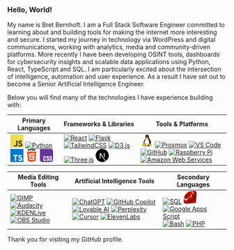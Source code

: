 ### Hello, World!

My name is Bret Bernhoft. I am a Full Stack Software Engineer committed to learning about and building tools for making the internet more interesting and secure. I started my journey in technology via WordPress and digital communications, working with analytics, media and community-driven platforms. More recently I have been developing OSINT tools, dashboards for cybersecurity insights and scalable data applications using Python, React, TypeScript and SQL. I am particularly excited about the intersection of intelligence, automation and user experience. As a result I have set out to become a Senior Artificial Intelligence Engineer.

Below you will find many of the technologies I have experience building with:

| Primary Languages | Frameworks & Libraries | Tools & Platforms |
| - | - | - |
| <a href="https://www.javascript.com/"><img alt="JavaScript" src="https://raw.githubusercontent.com/github/explore/master/topics/javascript/javascript.png" width="30" /></a> <a href="https://www.python.org/"><img alt="Python" src="https://cdn4.iconfinder.com/data/icons/logos-and-brands/512/267_Python_logo-512.png" width="30" /></a> <a href="https://www.typescriptlang.org/"><img alt="TypeScript" src="https://raw.githubusercontent.com/github/explore/master/topics/typescript/typescript.png" width="30" /></a> <a href="https://developer.mozilla.org/en-US/docs/Web/HTML"><img alt="HTML5" src="https://raw.githubusercontent.com/github/explore/master/topics/html/html.png" width="30" /></a> <a href="https://developer.mozilla.org/en-US/docs/Web/CSS"><img alt="CSS3" src="https://raw.githubusercontent.com/github/explore/80688e429a7d4ef2fca1e82350fe8e3517d3494d/topics/css/css.png" width="30" /></a> | <a href="https://reactjs.org/"><img alt="React" src="https://hosting.photobucket.com/bbcfb0d4-be20-44a0-94dc-65bff8947cf2/154ce751-5818-4b95-89c7-db3f90033a4c.png" width="30" /></a> <a href="https://flask.palletsprojects.com/"><img alt="Flask" src="https://cdn.jsdelivr.net/gh/devicons/devicon/icons/flask/flask-original.svg" width="30" /></a> <a href="https://tailwindcss.com/"><img alt="TailwindCSS" src="https://cdn.worldvectorlogo.com/logos/tailwind-css-2.svg" width="30" /></a> <a href="https://d3js.org/"><img alt="D3.js" src="https://d3js.org/logo.svg" width="30" /></a> <a href="https://threejs.org/"><img alt="Three.js" src="https://upload.wikimedia.org/wikipedia/commons/3/3f/Three.js_Icon.svg" width="30" /></a> <a href="https://nextjs.org/"><img alt="Next.js" src="https://github.com/Richard-Burd/software-icons/blob/main/next-js.svg" width="30" /></a> | <a href="https://www.linux.org/"><img alt="Linux" src="https://raw.githubusercontent.com/github/explore/master/topics/linux/linux.png" width="30" /></a> <a href="https://www.proxmox.com/"><img alt="Proxmox" src="https://hosting.photobucket.com/bbcfb0d4-be20-44a0-94dc-65bff8947cf2/31d319a8-8463-4d07-a0c1-405982611256.png" width="30" /></a> <a href="https://code.visualstudio.com/"><img alt="VS Code" src="https://cdn.jsdelivr.net/gh/devicons/devicon/icons/vscode/vscode-original.svg" width="30" /></a> <a href="https://github.com/"><img alt="GitHub" src="https://github.githubassets.com/images/modules/logos_page/GitHub-Mark.png" width="30" /></a> <a href="https://www.raspberrypi.org/"><img alt="Raspberry Pi" src="https://upload.wikimedia.org/wikipedia/en/c/cb/Raspberry_Pi_Logo.svg" width="30" /></a> <a href="https://aws.amazon.com/"><img alt="Amazon Web Services" src="https://hosting.photobucket.com/bbcfb0d4-be20-44a0-94dc-65bff8947cf2/176d5831-7538-40c4-be31-da28aa5aee14.png" width="30" /></a> |

| Media Editing Tools | Artificial Intelligence Tools | Secondary Languages |
| - | - | - |
| <a href="https://www.gimp.org/"><img alt="GIMP" src="https://upload.wikimedia.org/wikipedia/commons/4/45/The_GIMP_icon_-_gnome.svg" width="30" /></a> <a href="https://www.audacityteam.org/"><img alt="Audacity" src="https://hosting.photobucket.com/bbcfb0d4-be20-44a0-94dc-65bff8947cf2/b952a878-d357-4145-880e-34834d265617.png" width="30" /></a> <a href="https://kdenlive.org/"><img alt="KDENLive" src="https://hosting.photobucket.com/bbcfb0d4-be20-44a0-94dc-65bff8947cf2/f663a67b-b52b-447a-abae-34fff1bf6c3d.png" width="30" /></a> <a href="https://obsproject.com/"><img alt="OBS Studio" src="https://hosting.photobucket.com/bbcfb0d4-be20-44a0-94dc-65bff8947cf2/724819b5-210c-4946-9e91-72e940fe437e.png" width="30" /></a> | <a href="https://chat.openai.com/"><img alt="ChatGPT" src="https://upload.wikimedia.org/wikipedia/commons/0/04/ChatGPT_logo.svg" width="30" /></a> <a href="https://github.com/features/copilot"><img alt="GitHub Copilot" src="https://hosting.photobucket.com/bbcfb0d4-be20-44a0-94dc-65bff8947cf2/f57455d6-73e0-4db4-b176-ee205c6417d3.png" width="30" /></a> <a href="https://www.lovable.so/"><img alt="Lovable AI" src="https://hosting.photobucket.com/bbcfb0d4-be20-44a0-94dc-65bff8947cf2/46c32a29-10f8-4b6f-921e-afc6deaec3d1.png" width="30" /></a> <a href="https://www.perplexity.ai/"><img alt="Perplexity" src="https://hosting.photobucket.com/bbcfb0d4-be20-44a0-94dc-65bff8947cf2/5fc40d4c-6952-472a-8909-65169fc39459.png" width="30" /></a> <a href="https://www.cursor.sh/"><img alt="Cursor" src="https://hosting.photobucket.com/bbcfb0d4-be20-44a0-94dc-65bff8947cf2/38609892-1bd7-44ac-813e-bc0da538e53f.png" width="30" /></a> <a href="https://elevenlabs.io/"><img alt="ElevenLabs" src="https://hosting.photobucket.com/bbcfb0d4-be20-44a0-94dc-65bff8947cf2/48a7200e-f87f-46d5-bab4-2325f7d4d912.png" width="30" /></a>|<a href="https://en.wikipedia.org/wiki/SQL"><img alt="SQL" src="https://cdn-icons-png.flaticon.com/512/4248/4248443.png" width="30" /></a> <a href="https://www.ruby-lang.org/"><img alt="Ruby" src="https://raw.githubusercontent.com/github/explore/master/topics/ruby/ruby.png" width="30" /></a> <a href="https://developers.google.com/apps-script"><img alt="Google Apps Script" src="https://upload.wikimedia.org/wikipedia/commons/2/2f/Google_Apps_Script.svg" width="30" /></a> <a href="https://www.gnu.org/software/bash/"><img alt="Bash" src="https://upload.wikimedia.org/wikipedia/commons/4/4b/Bash_Logo_Colored.svg" width="30" /></a> <a href="https://www.php.net/"><img alt="PHP" src="https://hosting.photobucket.com/bbcfb0d4-be20-44a0-94dc-65bff8947cf2/9499365c-2b29-4d77-814a-fdcf056ede97.png" width="30" /></a> |

Thank you for visiting my GitHub profile. 
